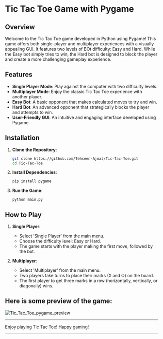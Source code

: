 # Tic Tac Toe Game with Pygame

## Overview

Welcome to the Tic Tac Toe game developed in Python using Pygame! This game offers both single-player and multiplayer experiences with a visually appealing GUI. It features two levels of BOt difficulty: Easy and Hard. While the Easy bot simply tries to win, the Hard bot is designed to block the player and create a more challenging gameplay experience.

## Features

- **Single Player Mode**: Play against the computer with two difficulty levels.
- **Multiplayer Mode**: Enjoy the classic Tic Tac Toe experience with another player.
- **Easy Bot**: A basic opponent that makes calculated moves to try and win.
- **Hard Bot**: An advanced opponent that strategically blocks the player and attempts to win.
- **User-Friendly GUI**: An intuitive and engaging interface developed using Pygame.

## Installation

1. **Clone the Repository**:
    ```bash
    git clone https://github.com/Tehseen-Ajmal/Tic-Tac-Toe.git
    cd Tic-Tac-Toe
    ```

2. **Install Dependencies**:
    ```bash
    pip install pygame
    ```

3. **Run the Game**:
    ```bash
    python main.py
    ```

## How to Play

1. **Single Player**:
   - Select 'Single Player' from the main menu.
   - Choose the difficulty level: Easy or Hard.
   - The game starts with the player making the first move, followed by the bot.

2. **Multiplayer**:
   - Select 'Multiplayer' from the main menu.
   - Two players take turns to place their marks (X and O) on the board.
   - The first player to get three marks in a row (horizontally, vertically, or diagonally) wins.

## Here is some preview of the game:

![Tic_Tac_Toe_pygame_preview](https://github.com/Tehseen-Ajmal/Tic-Tac-Toe/assets/169993548/48fef9c0-16fb-4f3e-80a5-af77cf68d93a)

---

Enjoy playing Tic Tac Toe! Happy gaming!

---

